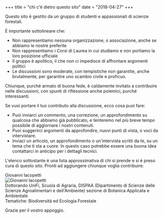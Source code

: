 +++
title = "chi c'è dietro questo sito"
date = "2018-04-27"
+++

Questo sito è gestito da un gruppo di studenti e appassionati di scienze forestali.

È importante sottolineare che:

* Non rappresentiamo nessuna organizzazione, o associazione, anche se abbiamo le nostre preferite
* Non rappresentiamo i Corsi di Laurea in cui studiamo e non portiamo la loro posizione ufficiale
* Il gruppo è apolitico, il che non ci impedisce di affrontare argomenti politici
* Le discussioni sono moderate, con tempistiche non garantite, anche brutalmente, per garantire uno scambio civile e proficuo.

Chiunque, purché armato di buona fede, è caldamente invitato a contribuire nelle discussioni, con spunti di riflessione anche polemici, purché interessanti.

Se vuoi portare il tuo contributo alla discussione, ecco cosa puoi fare:

* Puoi inviarci un commento, una correzione, un approfondimento su qualcosa che abbiamo già pubblicato, e tenteremo nel più breve tempo possibile di aggiornare i nostri contenuti.
* Puoi suggerirci argomenti da approfondire, nuovi punti di vista, o voci da intervistare.
* Inviaci un articolo, un approfondimento o un'intervista scritti da te, su un tema che ti sta a cuore. In questo caso potrebbe essere una buona idea contattarci in anticipo per i dettagli tecnici.

L'elenco sottostante è una lista approssimativa di chi si prende e si è preso cura di questo sito.
Pronti ad aggiungere chiunque voglia contribuire:

Giovanni Iacopetti  
![Giovanni Iacopetti](../img/redazione/giovanniiacopetti.png)  
Dottorando UniFi, Scuola di Agraria, DISPAA (Dipartimento di Scienze delle Scienze Agroalimentari e dell'Ambiente) sezione di Botanica Applicata e Ambientale  
Tematiche: Biodiversità ed Ecologia Forestale

Grazie per il vostro appoggio.
